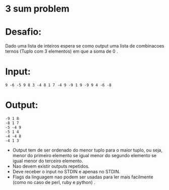 # 3 sum problem

# Desafio:
Dado uma lista de inteiros espera se como output uma lista de combinacoes ternos (Tuplo com 3 elementos) em que a soma de 0 .

# Input:
```
9 -6 -5 9 8 3 -4 8 1 7 -4 9 -9 1 9 -9 9 4 -6 -8
```

# Output:
```
-9 1 8
-8 1 7
-5 -4 9
-5 1 4
-4 -4 8
-4 1 3
```

- Output tem de ser ordenado do menor tuplo para o maior tuplo, ou seja,  menor do primeiro elemento se igual menor do segundo elemento se igual menor do terceiro elemento.
- Nao devem existir outputs repetidos.
- Deve receber o input no STDIN e apenas no STDIN.
- Flags da linguagem nao podem ser usadas para ler mais facilmente (como no caso de perl, ruby e python) .
